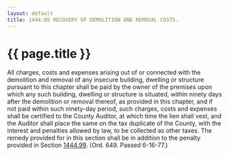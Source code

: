 ```yaml
---
layout: default 
title: 1444.05 RECOVERY OF DEMOLITION AND REMOVAL COSTS.
---
```


{{ page.title }}
================

All charges, costs and expenses arising out of or connected with the
demolition and removal of any insecure building, dwelling or structure
pursuant to this chapter shall be paid by the owner of the premises upon
which any such building, dwelling or structure is situated, within
ninety days after the demolition or removal thereof, as provided in this
chapter, and if not paid within such ninety-day period, such charges,
costs and expenses shall be certified to the County Auditor, at which
time the lien shall vest, and the Auditor shall place the same on the
tax duplicate of the County, with the interest and penalties allowed by
law, to be collected as other taxes. The remedy provided for in this
section shall be in addition to the penalty provided in Section
[1444.99](574db83a.html). (Ord. 649. Passed 6-16-77.)
